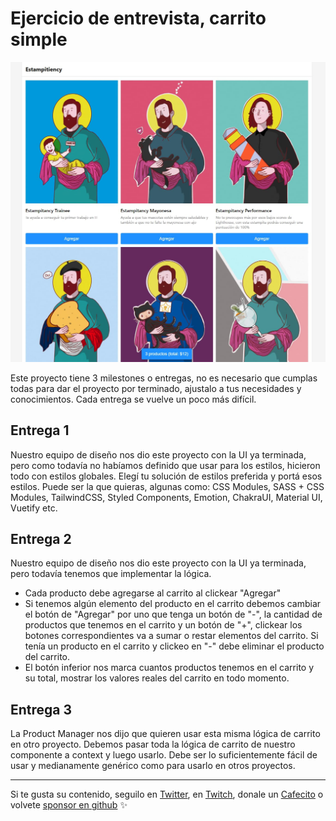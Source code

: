 # Ejercicio de entrevista, carrito simple

![01](./src/assets/screenshot-0.jpg)

Este proyecto tiene 3 milestones o entregas, no es necesario que cumplas todas para dar el proyecto por terminado, ajustalo a tus necesidades y conocimientos. Cada entrega se vuelve un poco más difícil.

## Entrega 1

Nuestro equipo de diseño nos dio este proyecto con la UI ya terminada, pero como todavía no habíamos definido que usar para los estilos, hicieron todo con estilos globales. Elegí tu solución de estilos preferida y portá esos estilos. Puede ser la que quieras, algunas como: CSS Modules, SASS + CSS Modules, TailwindCSS, Styled Components, Emotion, ChakraUI, Material UI, Vuetify etc.

## Entrega 2

Nuestro equipo de diseño nos dio este proyecto con la UI ya terminada, pero todavía tenemos que implementar la lógica.

- Cada producto debe agregarse al carrito al clickear "Agregar"
- Si tenemos algún elemento del producto en el carrito debemos cambiar el botón de "Agregar" por uno que tenga un botón de "-", la cantidad de productos que tenemos en el carrito y un botón de "+", clickear los botones correspondientes va a sumar o restar elementos del carrito. Si tenía un producto en el carrito y clickeo en "-" debe eliminar el producto del carrito.
- El botón inferior nos marca cuantos productos tenemos en el carrito y su total, mostrar los valores reales del carrito en todo momento.

## Entrega 3

La Product Manager nos dijo que quieren usar esta misma lógica de carrito en otro proyecto. Debemos pasar toda la lógica de carrito de nuestro componente a context y luego usarlo. Debe ser lo suficientemente fácil de usar y medianamente genérico como para usarlo en otros proyectos.

---

Si te gusta su contenido, seguilo en [Twitter](https://twitter.gonzalopozzo.com), en [Twitch](https://twitch.gonzalopozzo.com), donale un [Cafecito](https://cafecito.gonzalopozzo.com) o volvete [sponsor en github](https://github.com/sponsors/goncy) ✨
